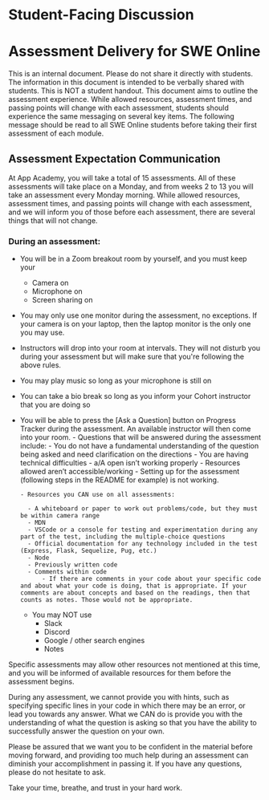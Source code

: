 # Student-Facing Discussion

# Assessment Delivery for SWE Online

This is an internal document. Please do not share it directly with students. The information in this document is intended to be verbally shared with students. This is NOT a student handout.
This document aims to outline the assessment experience. While allowed resources, assessment times, and passing points will change with each assessment, students should experience the same messaging on several key items. The following message should be read to all SWE Online students before taking their first assessment of each module.

## Assessment Expectation Communication

At App Academy, you will take a total of 15 assessments. All of these assessments will take place on a Monday, and from weeks 2 to 13 you will take an assessment every Monday morning. While allowed resources, assessment times, and passing points will change with each assessment, and we will inform you of those before each assessment, there are several things that will not change.

### During an assessment:

- You will be in a Zoom breakout room by yourself, and you must keep your
  - Camera on
  - Microphone on
  - Screen sharing on
- You may only use one monitor during the assessment, no exceptions.
  If your camera is on your laptop, then the laptop monitor is the only one you may use.
- Instructors will drop into your room at intervals. They will not disturb you during your assessment but will make sure that you're following the above rules.
- You may play music so long as your microphone is still on
- You can take a bio break so long as you inform your Cohort instructor that you are doing so
- You will be able to press the [Ask a Question] button on Progress Tracker during the assessment. An available instructor will then come into your room. - Questions that will be answered during the assessment include: - You do not have a fundamental understanding of the question being asked and need clarification on the directions - You are having technical difficulties - a/A open isn’t working properly - Resources allowed aren’t accessible/working - Setting up for the assessment (following steps in the README for example) is not working.

      - Resources you CAN use on all assessments:

        - A whiteboard or paper to work out problems/code, but they must be within camera range
        - MDN
        - VSCode or a console for testing and experimentation during any part of the test, including the multiple-choice questions
        - Official documentation for any technology included in the test (Express, Flask, Sequelize, Pug, etc.)
        - Node
        - Previously written code
        - Comments within code
            - If there are comments in your code about your specific code and about what your code is doing, that is appropriate. If your comments are about concepts and based on the readings, then that counts as notes. Those would not be appropriate.

  - You may NOT use
    - Slack
    - Discord
    - Google / other search engines
    - Notes

Specific assessments may allow other resources not mentioned at this time, and you will be informed of available resources for them before the assessment begins.

During any assessment, we cannot provide you with hints, such as specifying specific lines in your code in which there may be an error, or lead you towards any answer. What we CAN do is provide you with the understanding of what the question is asking so that you have the ability to successfully answer the question on your own.

Please be assured that we want you to be confident in the material before moving forward, and providing too much help during an assessment can diminish your accomplishment in passing it. If you have any questions, please do not hesitate to ask.

Take your time, breathe, and trust in your hard work.
